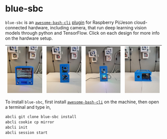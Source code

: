 # blue-sbc

`blue-sbc` is an [`awesome-bash-cli`](https://github.com/kamangir/awesome-bash-cli) [plugin](https://github.com/kamangir/blue-plugin) for Raspberry Pi/Jeson cloud-connected hardware, including camera, that run deep learning vision models through python and TensorFlow. Click on each design for more info on the hardware setup.

| [![image](https://github.com/kamangir/blue-bracket/raw/main/images/blue3-1.jpg)](https://github.com/kamangir/blue-bracket/blob/main/designs/blue3.md) | [![image](https://github.com/kamangir/blue-bracket/raw/main/images/chenar-grove-1.jpg)](https://github.com/kamangir/blue-bracket/blob/main/designs/chenar-grove.md) | [![image](https://github.com/kamangir/blue-bracket/raw/main/images/cube-1.jpg)](https://github.com/kamangir/blue-bracket/blob/main/designs/cube.md) | [![image](https://github.com/kamangir/blue-bracket/raw/main/images/eye_nano-1.jpg)](https://github.com/kamangir/blue-bracket/blob/main/designs/eye_nano.md) | 
|---|---|---|---|

To install `blue-sbc`, first install [`awesome-bash-cli`](https://github.com/kamangir/awesome-bash-cli) on the machine, then open a terminal and type in,

```bash
abcli git clone blue-sbc install
abcli cookie cp mirror
abcli init
abcli session start
```